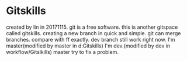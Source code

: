 # Gitskills
created by lin in 20171115.
git is a free software.
this is another gitspace called gitskills.
creating a new branch in quick and simple.
git can merge branches.
compare with ff exactly.
dev branch still work right now.
I'm master(modified by master in d:Gitskills)
I'm dev.(modified by dev in workflow/Gitslkills)
master try to fix a problem.
